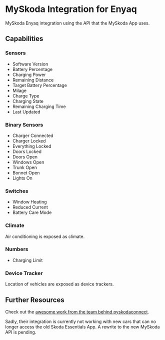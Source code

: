 # MySkoda Integration for Enyaq

MySkoda Enyaq integration using the API that the MySkoda App uses.

## Capabilities

### Sensors 

- Software Version
- Battery Percentage
- Charging Power
- Remaining Distance
- Target Battery Percentage
- Milage
- Charge Type
- Charging State
- Remaining Charging Time
- Last Updated

### Binary Sensors

- Charger Connected
- Charger Locked
- Everything Locked
- Doors Locked
- Doors Open
- Windows Open
- Trunk Open
- Bonnet Open
- Lights On

### Switches

- Window Heating
- Reduced Current
- Battery Care Mode

### Climate

Air conditioning is exposed as climate.

### Numbers

- Charging Limit

### Device Tracker

Location of vehicles are exposed as device trackers.

## Further Resources

Check out the [awesome work from the team behind pyskodaconnect](https://github.com/skodaconnect/homeassistant-skodaconnect).

Sadly, their integration is currently not working with new cars that can no longer access the old Skoda Essentials App. A rewrite to the new MySkoda API is pending.